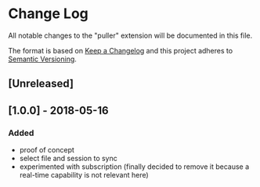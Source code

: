 # Change Log

All notable changes to the "puller" extension will be documented in this file.

The format is based on [Keep a Changelog](http://keepachangelog.com/en/1.0.0/)
and this project adheres to [Semantic Versioning](http://semver.org/spec/v2.0.0.html).

## [Unreleased]

## [1.0.0] - 2018-05-16

### Added

* proof of concept
* select file and session to sync
* experimented with subscription (finally decided to remove it because a real-time capability is not relevant here)
